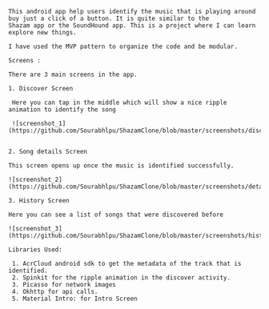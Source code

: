 

    
 
    
    This android app help users identify the music that is playing around buy just a click of a button. It is quite similar to the 
    Shazam app or the SoundHound app. This is a project where I can learn explore new things.
    
    I have used the MVP pattern to organize the code and be modular. 
    
    Screens :  
    
    There are 3 main screens in the app.
    
    1. Discover Screen
    
     Here you can tap in the middle which will show a nice ripple animation to identify the song
    
     ![screenshot_1](https://github.com/Sourabhlpu/ShazamClone/blob/master/screenshots/discover.png)
    
    
    2. Song details Screen
    
    This screen opens up once the music is identified successfully. 
    
    ![screenshot_2](https://github.com/Sourabhlpu/ShazamClone/blob/master/screenshots/details.png)
    
    3. History Screen
    
    Here you can see a list of songs that were discovered before
    
    ![screenshot_3](https://github.com/Sourabhlpu/ShazamClone/blob/master/screenshots/history.png)
    
    Libraries Used:
    
     1. AcrCloud android sdk to get the metadata of the track that is identified.
     2. Spinkit for the ripple animation in the discover activity.
     3. Picasso for network images
     4. Okhttp for api calls.
     5. Material Intro: for Intro Screen
    
    
    

